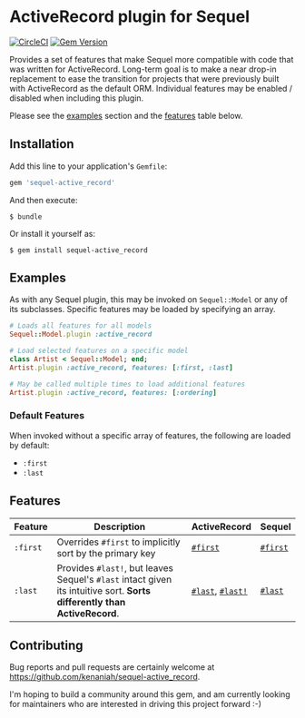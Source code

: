 # ActiveRecord plugin for Sequel

[![CircleCI](https://circleci.com/gh/kenaniah/sequel-active_record/tree/master.svg?style=shield)](https://circleci.com/gh/kenaniah/sequel-active_record/tree/master) [![Gem Version](https://badge.fury.io/rb/sequel-active_record.svg)](https://badge.fury.io/rb/sequel-active_record)

Provides a set of features that make Sequel more compatible with code that was
written for ActiveRecord. Long-term goal is to make a near drop-in replacement
to ease the transition for projects that were previously built with ActiveRecord
as the default ORM. Individual features may be enabled / disabled when including
this plugin.

Please see the [examples](#examples) section and the [features](#features) table
below.

## Installation

Add this line to your application's `Gemfile`:

```ruby
gem 'sequel-active_record'
```

And then execute:

    $ bundle

Or install it yourself as:

    $ gem install sequel-active_record

## Examples

As with any Sequel plugin, this may be invoked on `Sequel::Model` or any of its subclasses. Specific features may be loaded by specifying an array.

```ruby
# Loads all features for all models
Sequel::Model.plugin :active_record

# Load selected features on a specific model
class Artist < Sequel::Model; end;
Artist.plugin :active_record, features: [:first, :last]

# May be called multiple times to load additional features
Artist.plugin :active_record, features: [:ordering]
```

### Default Features

When invoked without a specific array of features, the following are loaded by default:

 * `:first`
 * `:last`

## Features

| Feature | Description | ActiveRecord | Sequel |
| --- | --- | --- | --- |
| `:first` | Overrides `#first` to implicitly sort by the primary key | [`#first`](http://api.rubyonrails.org/classes/ActiveRecord/FinderMethods.html#method-i-first) | [`#first`](http://sequel.jeremyevans.net/rdoc/classes/Sequel/Dataset.html#method-i-first)
| `:last` | Provides `#last!`, but leaves Sequel's `#last` intact given its intuitive sort. **Sorts differently than ActiveRecord**. | [`#last`](http://api.rubyonrails.org/classes/ActiveRecord/FinderMethods.html#method-i-last), [`#last!`](http://api.rubyonrails.org/classes/ActiveRecord/FinderMethods.html#method-i-last-21) | [`#last`](http://sequel.jeremyevans.net/rdoc/classes/Sequel/Dataset.html#method-i-last)

## Contributing

Bug reports and pull requests are certainly welcome at https://github.com/kenaniah/sequel-active_record.

I'm hoping to build a community around this gem, and am currently looking for maintainers
who are interested in driving this project forward :-)
